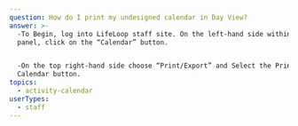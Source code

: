 ```yaml
---
question: How do I print my undesigned calendar in Day View?
answer: >-
  -To Begin, log into LifeLoop staff site. On the left-hand side within the blue
  panel, click on the “Calendar” button. 


  -On the top right-hand side choose “Print/Export” and Select the Print Day
  Calendar button. 
topics:
  - activity-calendar
userTypes:
  - staff
---
```


